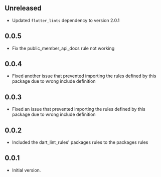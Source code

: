 ## Unreleased

- Updated `flutter_lints` dependency to version 2.0.1

## 0.0.5

- Fix the public_member_api_docs rule not working

## 0.0.4

- Fixed another issue that prevented importing the rules defined by this package due to wrong
  include definition

## 0.0.3

- Fixed an issue that prevented importing the rules defined by this package due to wrong
include definition

## 0.0.2

- Included the dart_lint_rules' packages rules to the packages rules

## 0.0.1

- Initial version.
